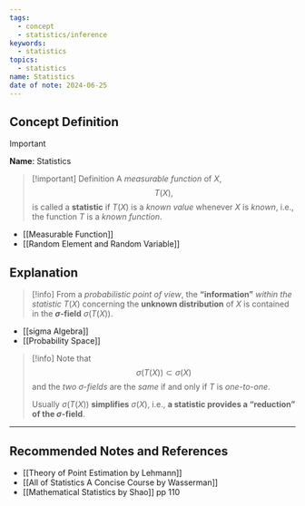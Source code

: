 ```yaml
---
tags:
  - concept
  - statistics/inference
keywords:
  - statistics
topics:
  - statistics
name: Statistics
date of note: 2024-06-25
---
```


## Concept Definition

>[!important]
>**Name**: Statistics

>[!important] Definition
>A *measurable function* of $X$, $$T(X),$$ is called a **statistic** if $T(X)$ is a *known value* whenever $X$ is *known*, i.e., the function $T$ is a *known function*.

- [[Measurable Function]]
- [[Random Element and Random Variable]]


## Explanation

>[!info]
>From a *probabilistic point of view*, the **“information”** *within the statistic* $T(X)$ concerning the **unknown distribution** of $X$ is contained in the **$\sigma$-field** $\sigma(T (X)).$

- [[sigma Algebra]]
- [[Probability Space]]

>[!info]
>Note that $$\sigma(T (X)) \subset \sigma(X)$$ and the *two $\sigma$-fields* are the *same* if and only if $T$ is *one-to-one*. 
>
>Usually $\sigma(T (X))$ **simplifies** $\sigma(X)$, i.e., **a statistic provides a “reduction” of the $\sigma$-field**.





-----------
##  Recommended Notes and References




- [[Theory of Point Estimation by Lehmann]]
- [[All of Statistics A Concise Course by Wasserman]]
- [[Mathematical Statistics by Shao]] pp 110